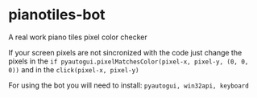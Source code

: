 # pianotiles-bot
A real work piano tiles pixel color checker

If your screen pixels are not sincronized with the code just change the pixels in the `if pyautogui.pixelMatchesColor(pixel-x, pixel-y, (0, 0, 0))`
and in the `click(pixel-x, pixel-y)`

For using the bot you will need to install: `pyautogui, win32api, keyboard`
